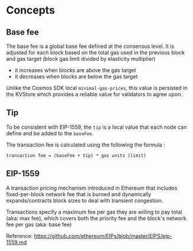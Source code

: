 <!--
order: 1
-->

# Concepts

## Base fee

The base fee is a global base fee defined at the consensus level. It is adjusted for each block based on the total gas used in the previous block and gas target (block gas limit divided by elasticity multiplier) 

- it increases when blocks are above the gas target
- it decreases when blocks are below the gas target

Unlike the Cosmos SDK local `minimal-gas-prices`, this value is persisted in the KVStore which provides a reliable value for validators to agree upon.

## Tip

To be consistent with EIP-1559, the `tip` is a local value that each node can define and be added to the `baseFee`.

The transaction fee is calculated using the following the formula :

`transaction fee = (baseFee + tip) * gas units (limit)` 

## EIP-1559

A transaction pricing mechanism introduced in Ethereum that includes fixed-per-block network fee that is burned and dynamically expands/contracts block sizes to deal with transient congestion.

Transactions specify a maximum fee per gas they are willing to pay total (aka: max fee), which covers both the priority fee and the block's network fee per gas (aka: base fee)

Reference:
https://github.com/ethereum/EIPs/blob/master/EIPS/eip-1559.md

